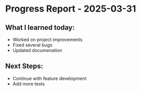 # Progress Report - 2025-03-31
## What I learned today:
- Worked on project improvements
- Fixed several bugs
- Updated documenation

## Next Steps:
- Continue with feature development
- Add more tests
